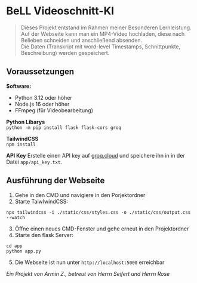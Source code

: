 # BeLL Videoschnitt-KI  
> Dieses Projekt entstand im Rahmen meiner Besonderen Lernleistung.  
> Auf der Webseite kann man ein MP4-Video hochladen, diese nach Belieben schneiden und anschließend absenden.  
> Die Daten (Transkript mit word-level Timestamps, Schnittpunkte, Beschreibung) werden gespeichert.

## Voraussetzungen

**Software:**  
- Python 3.12 oder höher  
- Node.js 16 oder höher  
- FFmpeg (für Videobearbeitung)


**Python Libarys** <br>
`python -m pip install flask flask-cors groq`

**TailwindCSS** <br>
`npm install`

**API Key**
Erstelle einen API key auf [groq.cloud](https://console.groq.com/keys) und speichere ihn in in der Datei `app/api_key.txt`.

## Ausführung der Webseite

1. Gehe in den CMD und navigiere in den Porjektordner
2. Starte TaiwlwindCSS: 
```
npx tailwindcss -i ./static/css/styles.css -o ./static/css/output.css --watch
```
3. Öffne einen neues CMD-Fenster und gehe erneut in den Projektordner
4. Starte den flask Server: 
```
cd app 
python app.py
```
5. Die Webseite ist nun unter `http://localhost:5000` erreichbar

*Ein Projekt von Armin Z., betreut von Herrn Seifert und Herrn Rose*
